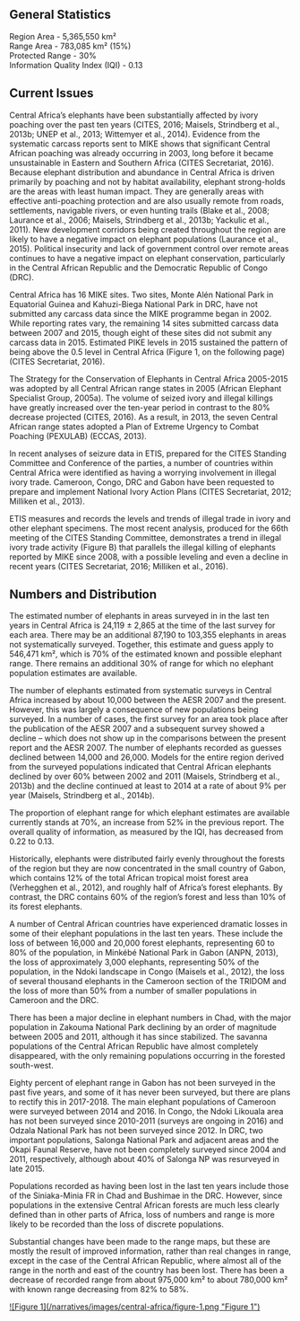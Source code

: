 ## General Statistics

Region Area - 5,365,550 km²<br />
Range Area - 783,085 km² (15%)<br />
Protected Range - 30%<br />
Information Quality Index (IQI) - 0.13

## Current Issues

Central Africa’s elephants have been substantially affected by ivory poaching over the past ten years (CITES, 2016; Maisels, Strindberg et al., 2013b; UNEP et al., 2013; Wittemyer et al., 2014). Evidence from the systematic carcass reports sent to MIKE shows that significant Central African poaching was already occurring in 2003, long before it became unsustainable in Eastern and Southern Africa (CITES Secretariat, 2016). Because elephant distribution and abundance in Central Africa is driven primarily by poaching and not by habitat availability, elephant strong-holds are the areas with least human impact. They are generally areas with effective anti-poaching protection and are also usually remote from roads, settlements, navigable rivers, or even hunting trails (Blake et al., 2008; Laurance et al., 2006; Maisels, Strindberg et al., 2013b; Yackulic et al., 2011). New development corridors being created throughout the region are likely to have a negative impact on elephant populations (Laurance et al., 2015). Political insecurity and lack of government control over remote areas continues to have a negative impact on elephant conservation, particularly in the Central African Republic and the Democratic Republic of Congo (DRC).
 
Central Africa has 16 MIKE sites. Two sites, Monte Alén National Park in Equatorial Guinea and Kahuzi-Biega National Park in DRC, have not submitted any carcass data since the MIKE programme began in 2002. While reporting rates vary, the remaining 14 sites submitted carcass data between 2007 and 2015, though eight of these sites did not submit any carcass data in 2015. Estimated PIKE levels in 2015 sustained the pattern of being above the 0.5 level in Central Africa (Figure 1, on the following page) (CITES Secretariat, 2016).

The Strategy for the Conservation of Elephants in Central Africa 2005-2015 was adopted by all Central African range states in 2005 (African Elephant Specialist Group, 2005a). The volume of seized ivory and illegal killings have greatly increased over the ten-year period in contrast to the 80% decrease projected (CITES, 2016). As a result, in 2013, the seven Central African range states adopted a Plan of Extreme Urgency to Combat Poaching (PEXULAB) (ECCAS, 2013).

In recent analyses of seizure data in ETIS, prepared for the CITES Standing Committee and Conference of the parties, a number of countries within Central Africa were identified as having a worrying involvement in illegal ivory trade. Cameroon, Congo, DRC and Gabon have been requested to prepare and implement National Ivory Action Plans (CITES Secretariat, 2012; Milliken et al., 2013).

ETIS measures and records the levels and trends of illegal trade in ivory and other elephant specimens. The most recent analysis, produced for the 66th meeting of the CITES Standing Committee, demonstrates a trend in illegal ivory trade activity (Figure B) that parallels the illegal killing of elephants reported by MIKE since 2008, with a possible leveling and even a decline in recent years (CITES Secretariat, 2016; Milliken et al., 2016).

## Numbers and Distribution

The estimated number of elephants in areas surveyed in in the last ten years in Central Africa is 24,119 ± 2,865 at the time of the last survey for each area. There may be an additional 87,190 to 103,355 elephants in areas not systematically surveyed. Together, this estimate and guess apply to 546,471 km², which is 70% of the estimated known and possible elephant range. There remains an additional 30% of range for which no elephant population estimates are available.

The number of elephants estimated from systematic surveys in Central Africa increased by about 10,000 between the AESR 2007 and the present. However, this was largely a consequence of new populations being surveyed. In a number of cases, the first survey for an area took place after the publication of the AESR 2007 and a subsequent survey showed a decline – which does not show up in the comparisons between the present report and the AESR 2007. The number of elephants recorded as guesses declined between 14,000 and 26,000. Models for the entire region derived from the surveyed populations indicated that Central African elephants declined by over 60% between 2002 and 2011 (Maisels, Strindberg et al., 2013b) and the decline continued at least to 2014 at a rate of about 9% per year (Maisels, Strindberg et al., 2014b).
  
The proportion of elephant range for which elephant estimates are available currently stands at 70%, an increase from 52% in the previous report. The overall quality of information, as measured by the IQI, has decreased from 0.22 to 0.13.

Historically, elephants were distributed fairly evenly throughout the forests of the region but they are now concentrated in the small country of Gabon, which contains 12% of the total African tropical moist forest area (Verhegghen et al., 2012), and roughly half of Africa’s forest elephants. By contrast, the DRC contains 60% of the region’s forest and less than 10% of its forest elephants.

A number of Central African countries have experienced dramatic losses in some of their elephant populations in the last ten years. These include the loss of between 16,000 and 20,000 forest elephants, representing 60 to 80% of the population, in Minkébé National Park in Gabon (ANPN, 2013), the loss of approximately 3,000 elephants, representing 50% of the population, in the Ndoki landscape in Congo (Maisels et al., 2012), the loss of several thousand elephants in the Cameroon section of the TRIDOM and the loss of more than 50% from a number of smaller populations in Cameroon and the DRC.
 
There has been a major decline in elephant numbers in Chad, with the major population in Zakouma National Park declining by an order of magnitude between 2005 and 2011, although it has since stabilized. The savanna populations of the Central African Republic have almost completely disappeared, with the only remaining populations occurring in the forested south-west.

Eighty percent of elephant range in Gabon has not been surveyed in the past five years, and some of it has never been surveyed, but there are plans to rectify this in 2017-2018. The main elephant populations of Cameroon were surveyed between 2014 and 2016. In Congo, the Ndoki Likouala area has not been surveyed since 2010-2011 (surveys are ongoing in 2016) and Odzala National Park has not been surveyed since 2012. In DRC, two important populations, Salonga National Park and adjacent areas and the Okapi Faunal Reserve, have not been completely surveyed since 2004 and 2011, respectively, although about 40% of Salonga NP was resurveyed in late 2015.
 
Populations recorded as having been lost in the last ten years include those of the Siniaka-Minia FR in Chad and Bushimae in the DRC. However, since populations in the extensive Central African forests are much less clearly defined than in other parts of Africa, loss of numbers and range is more likely to be recorded than the loss of discrete populations.
  
Substantial changes have been made to the range maps, but these are mostly the result of improved information, rather than real changes in range, except in the case of the Central African Republic, where almost all of the range in the north and east of the country has been lost. There has been a decrease of recorded range from about 975,000 km² to about 780,000 km² with known range decreasing from 82% to 58%.

<a href="/narratives/images/central-africa/figure-1.png" target="_blank">
  ![Figure 1](/narratives/images/central-africa/figure-1.png "Figure 1")
</a>
